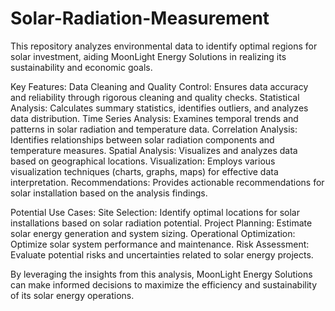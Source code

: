 # Solar-Radiation-Measurement
This repository analyzes environmental data to identify optimal regions for solar investment, aiding MoonLight Energy Solutions in realizing its sustainability and economic goals.

Key Features:
Data Cleaning and Quality Control: Ensures data accuracy and reliability through rigorous cleaning and quality checks.
Statistical Analysis: Calculates summary statistics, identifies outliers, and analyzes data distribution.
Time Series Analysis: Examines temporal trends and patterns in solar radiation and temperature data.
Correlation Analysis: Identifies relationships between solar radiation components and temperature measures.
Spatial Analysis: Visualizes and analyzes data based on geographical locations.
Visualization: Employs various visualization techniques (charts, graphs, maps) for effective data interpretation.
Recommendations: Provides actionable recommendations for solar installation based on the analysis findings.

Potential Use Cases:
Site Selection: Identify optimal locations for solar installations based on solar radiation potential.
Project Planning: Estimate solar energy generation and system sizing.
Operational Optimization: Optimize solar system performance and maintenance.
Risk Assessment: Evaluate potential risks and uncertainties related to solar energy projects.

By leveraging the insights from this analysis, MoonLight Energy Solutions can make informed decisions to maximize the efficiency and sustainability of its solar energy operations.
